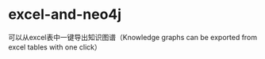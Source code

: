 # excel-and-neo4j
可以从excel表中一键导出知识图谱（Knowledge graphs can be exported from excel tables with one click）
